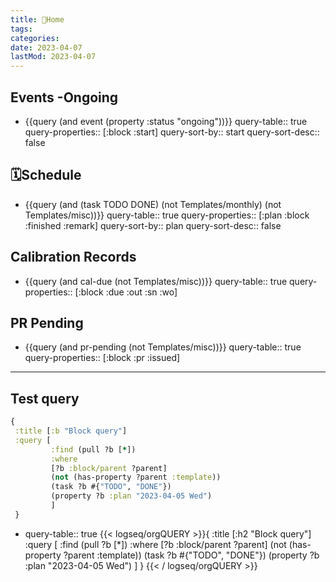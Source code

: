 ```yaml
---
title: 🏡Home
tags:
categories:
date: 2023-04-07
lastMod: 2023-04-07
---
```

## Events -Ongoing

  + {{query (and event (property :status "ongoing"))}}
query-table:: true
query-properties:: [:block :start]
query-sort-by:: start
query-sort-desc:: false

## 🗓️Schedule

  + {{query (and (task TODO DONE) (not Templates/monthly) (not Templates/misc))}}
query-table:: true
query-properties:: [:plan :block :finished :remark]
query-sort-by:: plan
query-sort-desc:: false

## Calibration Records

  + {{query (and cal-due (not Templates/misc))}}
query-table:: true
query-properties:: [:block :due :out :sn :wo]

## PR Pending

  + {{query (and pr-pending (not Templates/misc))}}
query-table:: true
query-properties:: [:block :pr :issued]

---



## Test query


```Clojure
{
 :title [:b "Block query"]
 :query [
         :find (pull ?b [*])
         :where
         [?b :block/parent ?parent]
         (not (has-property ?parent :template))
         (task ?b #{"TODO", "DONE"})
         (property ?b :plan "2023-04-05 Wed")
         ]
 }
```

  + query-table:: true
{{< logseq/orgQUERY >}}{
 :title [:h2 "Block query"]
 :query [
         :find (pull ?b [*])
         :where
         [?b :block/parent ?parent]
         (not (has-property ?parent :template))
         (task ?b #{"TODO", "DONE"})
         (property ?b :plan "2023-04-05 Wed")
         ]
 }
{{< / logseq/orgQUERY >}}
